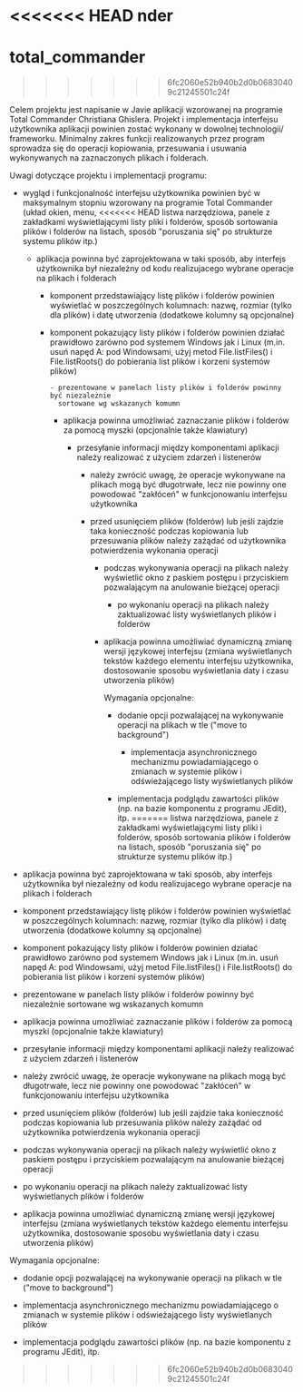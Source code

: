 <<<<<<< HEAD
nder
=======
# total_commander
>>>>>>> 6fc2060e52b940b2d0b06830409c21245501c24f

Celem projektu jest napisanie w Javie aplikacji wzorowanej na programie
Total Commander Christiana Ghislera. Projekt i implementacja interfejsu
użytkownika aplikacji powinien zostać wykonany w dowolnej technologii/
frameworku.
Minimalny zakres funkcji realizowanych przez program sprowadza się do
operacji kopiowania, przesuwania i usuwania wykonywanych na zaznaczonych
plikach i folderach.

Uwagi dotyczące projektu i implementacji programu:

- wygląd i funkcjonalność interfejsu użytkownika powinien być w maksymalnym
  stopniu wzorowany na programie Total Commander (układ okien, menu,
<<<<<<< HEAD
    listwa narzędziowa, panele z zakładkami wyświetlającymi listy pliki
      i folderów, sposób sortowania plików i folderów na listach, sposób
        "poruszania się" po strukturze systemu plików itp.)

	- aplikacja powinna być zaprojektowana w taki sposób, aby interfejs
	  użytkownika był niezależny od kodu realizujacego wybrane operacje na
	    plikach i folderach

	    - komponent przedstawiający listę plików i folderów powinien wyświetlać
	      w poszczególnych kolumnach: nazwę, rozmiar (tylko dla plików) i datę
	        utworzenia (dodatkowe kolumny są opcjonalne)

		- komponent pokazujący listy plików i folderów powinien działać prawidłowo
		  zarówno pod systemem Windows jak i Linux (m.in. usuń napęd A: pod
		    Windowsami, użyj metod File.listFiles() i File.listRoots() do pobierania
		      list plików i korzeni systemów plików)

		      - prezentowane w panelach listy plików i folderów powinny być niezależnie
		        sortowane wg wskazanych komumn

			- aplikacja powinna umożliwiać zaznaczanie plików i folderów za pomocą
			  myszki (opcjonalnie także klawiatury)

			  - przesyłanie informacji między komponentami aplikacji należy realizować
			    z użyciem zdarzeń i listenerów

			    - należy zwrócić uwagę, że operacje wykonywane na plikach mogą być
			      długotrwałe, lecz nie powinny one powodować "zakłóceń" w funkcjonowaniu
			        interfejsu użytkownika

				- przed usunięciem plików (folderów) lub jeśli zajdzie taka konieczność
				  podczas kopiowania lub przesuwania plików należy zażądać od użytkownika
				    potwierdzenia wykonania operacji

				    - podczas wykonywania operacji na plikach należy wyświetlić okno z paskiem
				      postępu i przyciskiem pozwalającym na anulowanie bieżącej operacji

				      - po wykonaniu operacji na plikach należy zaktualizować listy wyświetlanych
				        plików i folderów

					- aplikacja powinna umożliwiać dynamiczną zmianę wersji językowej interfejsu
					  (zmiana wyświetlanych tekstów każdego elementu interfejsu użytkownika,
					    dostosowanie sposobu wyświetlania daty i czasu utworzenia plików) 

					    Wymagania opcjonalne:

					    - dodanie opcji pozwalającej na wykonywanie operacji na plikach w tle
					      ("move to background")

					      - implementacja asynchronicznego mechanizmu powiadamiającego o zmianach
					        w systemie plików i odświeżającego listy wyświetlanych plików

						- implementacja podglądu zawartości plików (np. na bazie komponentu
						  z programu JEdit), itp.
=======
  listwa narzędziowa, panele z zakładkami wyświetlającymi listy pliki
  i folderów, sposób sortowania plików i folderów na listach, sposób
  "poruszania się" po strukturze systemu plików itp.)

- aplikacja powinna być zaprojektowana w taki sposób, aby interfejs
  użytkownika był niezależny od kodu realizujacego wybrane operacje na
  plikach i folderach

- komponent przedstawiający listę plików i folderów powinien wyświetlać
  w poszczególnych kolumnach: nazwę, rozmiar (tylko dla plików) i datę
  utworzenia (dodatkowe kolumny są opcjonalne)

- komponent pokazujący listy plików i folderów powinien działać prawidłowo
  zarówno pod systemem Windows jak i Linux (m.in. usuń napęd A: pod
  Windowsami, użyj metod File.listFiles() i File.listRoots() do pobierania
  list plików i korzeni systemów plików)

- prezentowane w panelach listy plików i folderów powinny być niezależnie
  sortowane wg wskazanych komumn

- aplikacja powinna umożliwiać zaznaczanie plików i folderów za pomocą
  myszki (opcjonalnie także klawiatury)

- przesyłanie informacji między komponentami aplikacji należy realizować
  z użyciem zdarzeń i listenerów

- należy zwrócić uwagę, że operacje wykonywane na plikach mogą być
  długotrwałe, lecz nie powinny one powodować "zakłóceń" w funkcjonowaniu
  interfejsu użytkownika

- przed usunięciem plików (folderów) lub jeśli zajdzie taka konieczność
  podczas kopiowania lub przesuwania plików należy zażądać od użytkownika
  potwierdzenia wykonania operacji

- podczas wykonywania operacji na plikach należy wyświetlić okno z paskiem
  postępu i przyciskiem pozwalającym na anulowanie bieżącej operacji

- po wykonaniu operacji na plikach należy zaktualizować listy wyświetlanych
  plików i folderów

- aplikacja powinna umożliwiać dynamiczną zmianę wersji językowej interfejsu
  (zmiana wyświetlanych tekstów każdego elementu interfejsu użytkownika,
  dostosowanie sposobu wyświetlania daty i czasu utworzenia plików) 

Wymagania opcjonalne:

- dodanie opcji pozwalającej na wykonywanie operacji na plikach w tle
  ("move to background")

- implementacja asynchronicznego mechanizmu powiadamiającego o zmianach
  w systemie plików i odświeżającego listy wyświetlanych plików

- implementacja podglądu zawartości plików (np. na bazie komponentu
  z programu JEdit), itp.
>>>>>>> 6fc2060e52b940b2d0b06830409c21245501c24f
